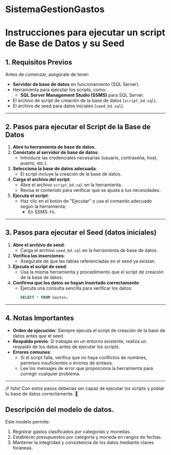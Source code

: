 # SistemaGestionGastos

# Instrucciones para ejecutar un script de Base de Datos y su Seed

## 1. Requisitos Previos
Antes de comenzar, asegúrate de tener:
- **Servidor de base de datos** en funcionamiento (SQL Server).
- Herramienta para ejecutar los scripts, como:
  - **SQL Server Management Studio (SSMS)** para SQL Server.
- El archivo de script de creación de la base de datos (`script_bd.sql`).
- El archivo de seed para datos iniciales (`seed_bd.sql`).

---

## 2. Pasos para ejecutar el Script de la Base de Datos
1. **Abre tu herramienta de base de datos**.
2. **Conéctate al servidor de base de datos**:
   - Introduce las credenciales necesarias (usuario, contraseña, host, puerto, etc.).
3. **Selecciona la base de datos adecuada**:
   - El script incluye la creación de la base de datos.
4. **Carga el archivo del script**:
   - Abre el archivo `script_bd.sql` en la herramienta.
   - Revisa el contenido para verificar que se ajusta a tus necesidades.
5. **Ejecuta el script**:
   - Haz clic en el botón de "Ejecutar" o usa el comando adecuado según la herramienta:
     - En SSMS: `F5`.

---

## 3. Pasos para ejecutar el Seed (datos iniciales)
1. **Abre el archivo de seed**:
   - Carga el archivo `seed_bd.sql` en la herramienta de base de datos.
2. **Verifica las inserciones**:
   - Asegúrate de que las tablas referenciadas en el seed ya existan.
3. **Ejecuta el script de seed**:
   - Usa la misma herramienta y procedimiento que el script de creación de la base de datos.
4. **Confirma que los datos se hayan insertado correctamente**:
   - Ejecuta una consulta sencilla para verificar los datos:
     ```sql
     SELECT * FROM Gastos;
     ```

---

## 4. Notas Importantes
- **Orden de ejecución**: Siempre ejecuta el script de creación de la base de datos antes que el seed.
- **Respaldo previo**: Si trabajas en un entorno existente, realiza un respaldo de los datos antes de ejecutar los scripts.
- **Errores comunes**:
  - Si el script falla, verifica que no haya conflictos de nombres, permisos insuficientes o errores de sintaxis.
  - Lee los mensajes de error que proporciona la herramienta para corregir cualquier problema.

---

¡Y listo! Con estos pasos deberías ser capaz de ejecutar los scripts y poblar tu base de datos correctamente. 🚀


## Descripción del modelo de datos.
Este modelo permite:
1. Registrar gastos clasificados por categorías y monedas.
2. Establecer presupuestos por categoría y moneda en rangos de fechas.
3. Mantener la integridad y consistencia de los datos mediante claves foráneas.

